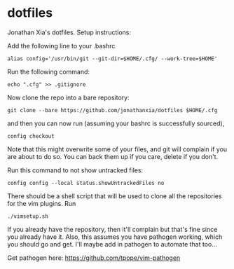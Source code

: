 # dotfiles

Jonathan Xia's dotfiles. Setup instructions:

Add the following line to your .bashrc

`alias config='/usr/bin/git --git-dir=$HOME/.cfg/ --work-tree=$HOME'`

Run the following command:

`echo ".cfg" >> .gitignore`

Now clone the repo into a bare repository:

`git clone --bare https://github.com/jonathanxia/dotfiles $HOME/.cfg`

and then you can now run (assuming your bashrc is successfully sourced),

`config checkout`

Note that this might overwrite some of your files, and git will complain if you are
about to do so. You can back them up if you care, delete if you don't.

Run this command to not show untracked files:

`config config --local status.showUntrackedFiles no`

There should be a shell script that will be used to clone all the repositories for the
vim plugins. Run

`./vimsetup.sh`

If you already have the repository, then it'll complain but that's fine since you already
have it. Also, this assumes you have pathogen working, which you should go and get. I'll
maybe add in pathogen to automate that too...

Get pathogen here: https://github.com/tpope/vim-pathogen
